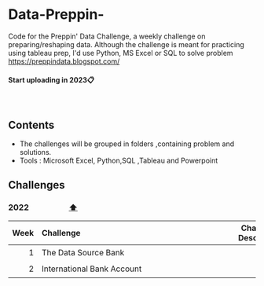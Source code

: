 # Data-Preppin-
Code for the Preppin' Data Challenge, a weekly challenge on preparing/reshaping data. Although the challenge is meant for practicing using tableau prep, I'd use Python, MS Excel or SQL to solve problem https://preppindata.blogspot.com/
<br>
#### Start uploading in 2023📋
<br>

## <a id="contents"></a>Contents
* The challenges will be grouped in folders ,containing problem and solutions.
* Tools : Microsoft Excel, Python,SQL ,Tableau and Powerpoint 

## Challenges

### <a id="2022"></a>2022 &nbsp;&nbsp;&nbsp;&nbsp;&nbsp;&nbsp;&nbsp;&nbsp;&nbsp;&nbsp;&nbsp;&nbsp;&nbsp;&nbsp;&nbsp;&nbsp;&nbsp;&nbsp;&nbsp;&nbsp;<span title="Return to table of contents"><a href="">⬆️</a></span>
|Week|Challenge&nbsp;&nbsp;&nbsp;&nbsp;&nbsp;&nbsp;&nbsp;&nbsp;&nbsp;&nbsp;&nbsp;&nbsp;&nbsp;&nbsp;&nbsp;&nbsp;&nbsp;&nbsp;&nbsp;&nbsp;&nbsp;&nbsp;&nbsp;&nbsp;&nbsp;&nbsp;&nbsp;&nbsp;&nbsp;&nbsp;&nbsp;&nbsp;&nbsp;&nbsp;&nbsp;&nbsp;&nbsp;&nbsp;&nbsp;&nbsp;&nbsp;&nbsp;&nbsp;&nbsp;&nbsp;&nbsp;&nbsp;&nbsp;&nbsp;&nbsp;&nbsp;&nbsp;&nbsp;&nbsp;&nbsp;&nbsp;&nbsp;&nbsp;&nbsp;&nbsp;&nbsp;&nbsp;&nbsp;&nbsp;&nbsp;&nbsp;&nbsp;&nbsp;&nbsp;&nbsp;&nbsp;|Challenge<br>Description|My Solutions|Video<br>Walkthroughs|
|-:|:--------------------------------------------------|:-:|:-:|:-:|
|1|The Data Source Bank|[📋](####)|[✅](https://github.com/benedictdebrah/Data-Preppin-/tree/main/W1)||
|2|International Bank Account|[📋](####)|[✅](https://github.com/benedictdebrah/Data-Preppin-/tree/main/W2)|https://youtu.be/I66brI3AF8w|

